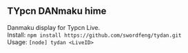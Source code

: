## TYpcn DANmaku hime
Danmaku display for Typcn Live.  
Install: `npm install https://github.com/swordfeng/tydan.git`  
Usage: `[node] tydan <LiveID>`

